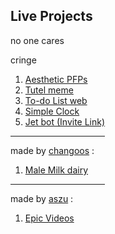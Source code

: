 ## Live Projects

no one cares

cringe

<!-- made by me : -->

1. [Aesthetic PFPs](https://aesthetic-pfps.now.sh)
2. [Tutel meme](https://skidee.me/tutel)
3. [To-do List web](https://im-learning-js.vercel.app/to-do-list-project)
4. [Simple Clock](https://im-learning-js.vercel.app/clock-project)
5. [Jet bot (Invite Link)](https://discord.com/oauth2/authorize?client_id=740089377543290903&permissions=8&scope=bot)

<hr width="30%">

made by [changoos](https://github.com/Changoosrestart) :

1. [Male Milk dairy](https://skidee-dairy.vercel.app/)

<hr width="30%">

made by [aszu](https://github.com/okAszu) :

1. [Epic Videos](http://www.youtube.com/aszuzuzu)
